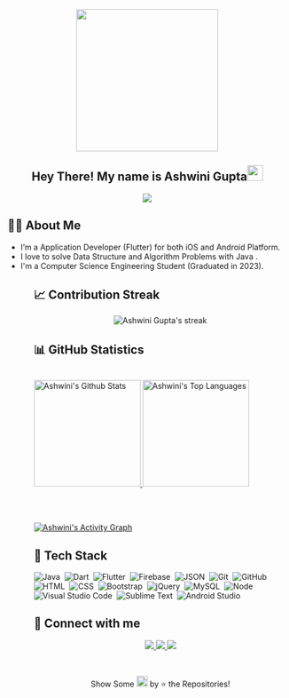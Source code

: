 <h2 align="center">
  <img align="center" height="256px" src="https://user-images.githubusercontent.com/51513908/150759743-8cdbcae5-9d8c-4099-9353-7b025042f64c.svg"> 
  <br>
  <br>
  Hey There! My name is Ashwini Gupta<img src="https://media.giphy.com/media/hvRJCLFzcasrR4ia7z/giphy.gif" width="28">
</h2>


<p align="center">
  <img src="https://readme-typing-svg.herokuapp.com?color=%2336BCF7&size=48&center=true&width=500&height=100&lines=Application+Developer;Web+Developer">
</p>


  ## 🧑‍💻 About Me
<ul>
  <li> I’m a Application Developer (Flutter) for both iOS and Android Platform. </li>
  <li> I love to solve Data Structure and Algorithm Problems with Java . </li>
  <li> I'm a Computer Science Engineering Student (Graduated in 2023). </li>
<ul>

  ## &#128200; Contribution Streak

  <p align="center">
    <img title="🔥 Get streak stats for your profile at git.io/streak-stats" alt="Ashwini Gupta's streak" src="https://github-readme-streak-stats.herokuapp.com/?user=ashu0806&theme=monokai-metallian&hide_border=true"/>
  </p>
  
  
  ## &#128202; GitHub Statistics
  
  <br/>
    <a href="https://github.com/anuraghazra/github-readme-stats">
      <img alt="Ashwini's Github Stats" src="https://denvercoder1-github-readme-stats.vercel.app/api/?username=ashu0806&show_icons=true&count_private=true&theme=react&hide_border=true&bg_color=1F222E&title_color=F85D7F&icon_color=F8D866" height="192px"/>
    </a>
    <a href="https://github.com/anuraghazra/github-readme-stats">
      <img alt="Ashwini's Top Languages" src="https://github-readme-stats.vercel.app/api/top-langs/?username=ashu0806&langs_count=8&layout=compact&theme=react&hide_border=true&bg_color=1F222E&title_color=F85D7F&icon_color=F8D866&hide=Jupyter%20Notebook" height="192px"/>     </a>
  
<br/><br/>

<!-- https://github.com/ashutosh00710/github-readme-activity-graph -->
<a href="https://github.com/ashutosh00710/github-readme-activity-graph"><img alt="Ashwini's Activity Graph" src="https://denvercoder1-activity-graph.herokuapp.com/graph/?username=ashu0806&bg_color=1F222E&color=F8D866&line=F85D7F&point=FFFFFF&hide_border=true" /></a>

  

## 🧠 Tech Stack

![Java](https://img.shields.io/badge/-Java-05122A?style=flat&logo=JAVA&logoColor=00599C)&nbsp;
![Dart](https://img.shields.io/badge/-Dart-05122A?style=flat&logo=dart&logoColor=1075C2)&nbsp;
![Flutter](https://img.shields.io/badge/-Flutter-05122A?style=flat&logo=flutter&logoColor=02569B)&nbsp;
![Firebase](https://img.shields.io/badge/-Firebase-05122A?style=flat&logo=firebase&logoColor=FFCA28)&nbsp;
![JSON](https://img.shields.io/badge/-JSON-05122A?style=flat&logo=json&logoColor=000000)&nbsp;
![Git](https://img.shields.io/badge/-Git-05122A?style=flat&logo=git)&nbsp;
![GitHub](https://img.shields.io/badge/-GitHub-05122A?style=flat&logo=github)&nbsp;
![HTML](https://img.shields.io/badge/-HTML-05122A?style=flat&logo=HTML5)&nbsp;
![CSS](https://img.shields.io/badge/-CSS-05122A?style=flat&logo=CSS3&logoColor=1572B6)&nbsp;
![Bootstrap](https://img.shields.io/badge/-Bootstrap-05122A?style=flat&logo=bootstrap&logoColor=563D7C)&nbsp;
![jQuery](https://img.shields.io/badge/-jQuery-05122A?style=flat&logo=jquery)&nbsp;
![MySQL](https://img.shields.io/badge/-MySQL-05122A?style=flat&logo=mysql&logoColor=4479A1)&nbsp; 
![Node](https://img.shields.io/badge/-Node-05122A?style=flat&logo=node&logoColor=4479A1)&nbsp;
![Visual Studio Code](https://img.shields.io/badge/-Visual%20Studio%20Code-05122A?style=flat&logo=visual-studio-code&logoColor=007ACC)&nbsp;
![Sublime Text](https://img.shields.io/badge/-Sublime%20Text-05122A?style=flat&logo=sublime-text&logoColor=FF9800)&nbsp;
![Android Studio](https://img.shields.io/badge/-Android%20Studio-05122A?style=flat&logo=android-studio&logoColor=3DDC84)&nbsp;

  ## &#128232; Connect with me

 <p align="center">
  <a href="https://www.linkedin.com/in/ashu0806/">
    <img src="https://img.shields.io/badge/-ashu0806-0077B5?style=for-the-badge&logo=Linkedin&logoColor=white"/>
   </a>
  <a href="@ashwinigupta8052653693@gmail.com">
    <img src="https://img.shields.io/badge/-ashwinigupta8052653693@gmail.com-D14836?style=for-the-badge&logo=Gmail&logoColor=white"/>
   </a>
  <a href="https://www.instagram.com/_ashu_1807/">
    <img src="https://img.shields.io/badge/-ashu0806-E4405F?style=for-the-badge&logo=Instagram&logoColor=white"/>
  </a>
</p>
  <br/>
  <p align = "center">Show Some <img src="https://media.giphy.com/media/YondZW6AMjgTEHevF0/giphy.gif" width="20" height="20"> by &#11088; the Repositories! </p>

